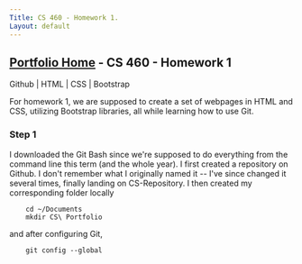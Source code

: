 ```yaml
---
Title: CS 460 - Homework 1.
Layout: default
---
```

## [Portfolio Home](https://mgeorgebrown89.github.io/CS-Portfolio/) - CS 460 - Homework 1
Github | HTML | CSS | Bootstrap

For homework 1, we are supposed to create a set of webpages in HTML and CSS, utilizing Bootstrap libraries, all while learning how to use Git. 

### Step 1
I downloaded the Git Bash since we're supposed to do everything from the command line this term (and the whole year). I first created a repository on Github. I don't remember what I originally named it -- I've since changed it several times, finally landing on CS-Repository. I then created my corresponding folder locally 
``` 
    cd ~/Documents
    mkdir CS\ Portfolio
```
and after configuring Git, 
```
    git config --global 

```
